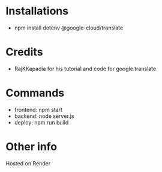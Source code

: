 # Installations
- npm install dotenv @google-cloud/translate

# Credits
- RajKKapadia for his tutorial and code for google translate

# Commands
- frontend: npm start 
- backend: node server.js
- deploy: npm run build

# Other info
Hosted on Render